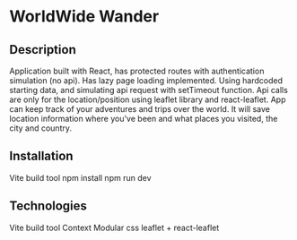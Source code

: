 # WorldWide Wander

## Description

Application built with React, has protected routes with authentication simulation (no api). Has lazy page loading implemented. Using hardcoded starting data, and simulating api request with setTimeout function. Api calls are only for the location/position using leaflet library and react-leaflet.
App can keep track of your adventures and trips over the world. It will save location information where you've been and what places you visited, the city and country.

## Installation

Vite build tool
npm install
npm run dev

## Technologies

Vite build tool
Context
Modular css
leaflet + react-leaflet
